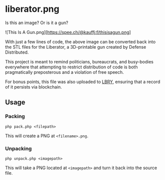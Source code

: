 # liberator.png

Is this an image? Or is it a gun?

![This Is A Gun.png][https://spee.ch/@kauffj:f/thisisagun.png]

With just a few lines of code, the above image can be converted back into the STL files for the Liberator, a 3D-printable gun created by Defense Distributed.

This project is meant to remind politicians, bureaucrats, and busy-bodies everywhere that attempting to restrict distribution of code is both pragmatically preposterous and a violation of free speech.

For bonus points, this file was also uploaded to [LBRY](https://github.com/lbryio/lbry), ensuring that a record of it persists via blockchain.

## Usage

### Packing

`php pack.php <filepath>`

This will create a PNG at `<filename>.png`.

### Unpacking

`php unpack.php <imagepath>`

This will take a PNG located at `<imagepath>` and turn it back into the source file.
